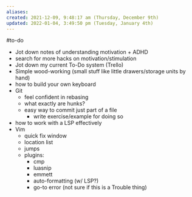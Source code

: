 ```yaml
---
aliases: 
created: 2021-12-09, 9:48:17 am (Thursday, December 9th)
updated: 2022-01-04, 3:49:50 pm (Tuesday, January 4th)
---
```

#to-do

- Jot down notes of understanding motivation + ADHD
- search for more hacks on motivation/stimulation
- Jot down my current To-Do system (Trello)
- Simple wood-working (small stuff like little drawers/storage units by hand)
- how to build your own keyboard
- Git
    - feel confident in rebasing
    - what exactly are hunks?
    - easy way to commit just part of a file
        - write exercise/example for doing so
- how to work with a LSP effectively
- Vim
    - quick fix window
    - location list
    - jumps
    - plugins:
        - cmp
        - luasnip
        - emmett
        - auto-formatting (w/ LSP?)
        - go-to error (not sure if this is a Trouble thing)